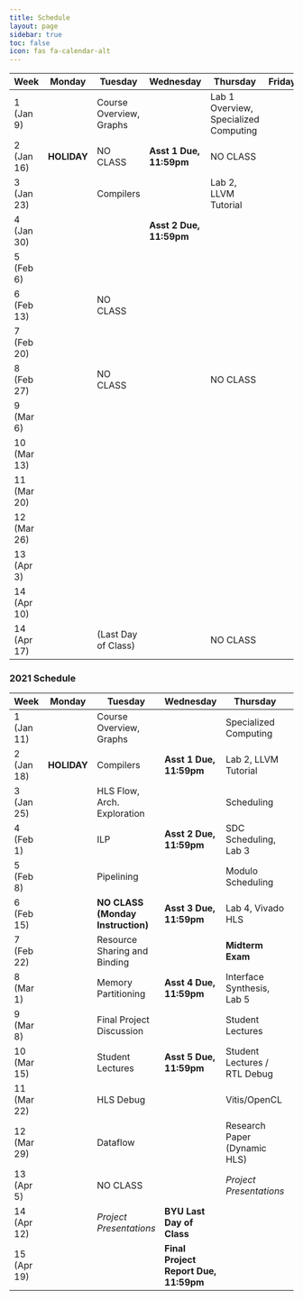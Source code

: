 ```yaml
---
title: Schedule
layout: page
sidebar: true
toc: false
icon: fas fa-calendar-alt
---
```


| Week          | Monday    |   Tuesday                             |   Wednesday                                       |   Thursday                                            | Friday    |
|---------------| ----------|---------------------------------------|---------------------------------------------------|-------------------------------------------------------|-----------|
|1 (Jan 9)      |           |Course Overview, Graphs                |                                                   |Lab 1 Overview, Specialized Computing                  |           |
|2 (Jan 16)     |**HOLIDAY**| NO CLASS                              |**Asst 1 Due, 11:59pm**                            |NO CLASS                                               |
|3 (Jan 23)     |           |Compilers                                       |                                          |Lab 2, LLVM Tutorial                                   |
|4 (Jan 30)     |           |                                       |**Asst 2 Due, 11:59pm**                            |                                                       |
|5 (Feb 6)      |           |                                       |                                                   |                                                       |
|6 (Feb 13)     |           | NO CLASS                              |                                                   |                                                       |
|7 (Feb 20)     |           |                                       |                                                   |                                                       |
|8 (Feb 27)     |           | NO CLASS                              |                                                   | NO CLASS                                              |
|9 (Mar 6)      |           |                                       |                                                   |                                                       |
|10 (Mar 13)    |           |                                       |                                                   |                                                       |
|11 (Mar 20)    |           |                                       |                                                   |                                                       |
|12 (Mar 26)    |           |                                       |                                                   |                                                       |
|13 (Apr 3)     |           |                                       |                                                   |                                                       |
|14 (Apr 10)    |           |                                       |                                                   |                                                       |
|14 (Apr 17)    |           | (Last Day of Class)                   |                                                   | NO CLASS                                              |

### 2021 Schedule


| Week          | Monday    |   Tuesday                             |   Wednesday                                       |   Thursday                                            | Friday    |
|---------------| ----------|---------------------------------------|---------------------------------------------------|-------------------------------------------------------|-----------|
|1 (Jan 11)     |           |Course Overview, Graphs                |                                                   |Specialized Computing                                  |           |
|2 (Jan 18)     |**HOLIDAY**|Compilers                              |**Asst 1 Due, 11:59pm**                            |Lab 2, LLVM Tutorial                                   |           |
|3 (Jan 25)     |           |HLS Flow, Arch. Exploration            |                                                   |Scheduling                                             |           |   
|4 (Feb 1)      |           |ILP                                    |**Asst 2 Due, 11:59pm**                            |SDC Scheduling, Lab 3                                  |           |
|5 (Feb 8)      |           |Pipelining                             |                                                   |Modulo Scheduling                                      |           |
|6 (Feb 15)     |           |**NO CLASS (Monday Instruction)**      |**Asst 3 Due, 11:59pm**                            |Lab 4, Vivado HLS                                      |           | 
|7 (Feb 22)     |           |Resource Sharing and Binding           |                                                   |**Midterm Exam**                                       |           | 
|8 (Mar 1)      |           |Memory Partitioning                    |**Asst 4 Due, 11:59pm**                            |Interface Synthesis, Lab 5                             |           | 
|9 (Mar 8)      |           |Final Project Discussion               |                                                   |Student Lectures                                       |           | 
|10 (Mar 15)    |           |Student Lectures                       |**Asst 5 Due, 11:59pm**                            |Student Lectures / RTL Debug                           |           | 
|11 (Mar 22)    |           |HLS Debug                              |                                                   |Vitis/OpenCL                                           |**Project Proposal Due**            |
|12 (Mar 29)    |           |Dataflow                               |                                                   |Research Paper (Dynamic HLS)                           |           |
|13 (Apr 5)     |           |NO CLASS                               |                                                   | _Project Presentations_                               |           |
|14 (Apr 12)    |           | _Project Presentations_               |**BYU Last Day of Class**                          |                                                       |           |
|15 (Apr 19)    |           |                                       |**Final Project Report Due, 11:59pm**              |                                                       |           |